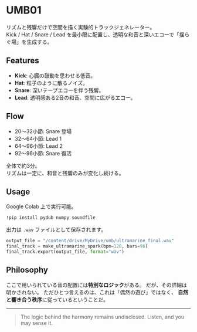 # UMB01

リズムと残響だけで空間を描く実験的トラックジェネレーター。  
Kick / Hat / Snare / Lead を最小限に配置し、透明な和音と深いエコーで「揺らぐ場」を生成する。

## Features

- **Kick**: 心臓の鼓動を思わせる低音。  
- **Hat**: 粒子のように散るノイズ。  
- **Snare**: 深いテープエコーを伴う残響。  
- **Lead**: 透明感ある2音の和音、空間に広がるエコー。  

## Flow

- 20〜32小節: Snare 登場  
- 32〜64小節: Lead 1  
- 64〜96小節: Lead 2  
- 92〜96小節: Snare 復活  

全体で約3分。  
リズムは一定に、和音と残響のみが変化し続ける。

## Usage

Google Colab 上で実行可能。  

```bash
!pip install pydub numpy soundfile
````

出力は `.wav` ファイルとして保存されます。

```python
output_file = "/content/drive/MyDrive/umb/ultramarine_final.wav"
final_track = make_ultramarine_spark(bpm=120, bars=96)
final_track.export(output_file, format="wav")
```

## Philosophy

ここで用いられている音の配置には**特別なロジック**がある。
だが、その詳細は明かされない。
ただひとつ言えるのは、これは「偶然の遊び」ではなく、
**自然と響き合う秩序**に従っているということだ。

---

> The logic behind the harmony remains undisclosed.
> Listen, and you may sense it.

